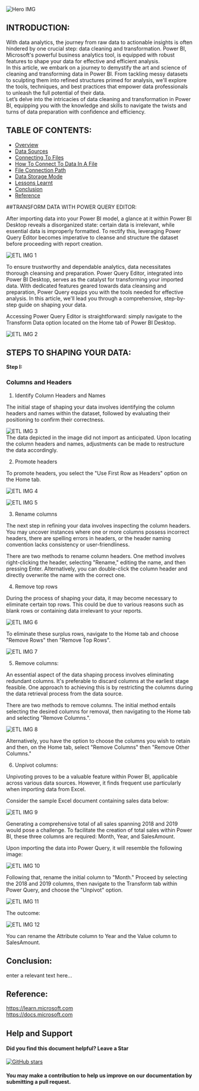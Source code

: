 ![Hero IMG](https://github.com/chigozie-i/Data-Transformation/blob/main/ETL%20HERO.png)

## INTRODUCTION:

With data analytics, the journey from raw data to actionable insights is often hindered by one crucial step: data cleaning and transformation. Power BI, Microsoft's powerful business analytics tool, is equipped with robust features to shape your data for effective and efficient analysis.  
In this article, we embark on a journey to demystify the art and science of cleaning and transforming data in Power BI. From tackling messy datasets to sculpting them into refined structures primed for analysis, we'll explore the tools, techniques, and best practices that empower data professionals to unleash the full potential of their data.  
Let’s delve into the intricacies of data cleaning and transformation in Power BI, equipping you with the knowledge and skills to navigate the twists and turns of data preparation with confidence and efficiency. 


## TABLE OF CONTENTS:

- [Overview](#Overview)
- [Data Sources](#Data-Sources)
- [Connecting To Files](#Connecting-To-Files)
- [How To Connect To Data In A File](#How-To-Connect-To-Data-In-A-File)
- [File Connection Path](#File-Connection-Path)
- [Data Storage Mode](#Data-Storage-Mode)
- [Lessons Learnt](#Lessons-Learnt)
- [Conclusion](#Conclusion)
- [Reference](#Reference)

##TRANSFORM DATA WITH POWER QUERY EDITOR:

After importing data into your Power BI model, a glance at it within Power BI Desktop reveals a disorganized state: certain data is irrelevant, while essential data is improperly formatted. To rectify this, leveraging Power Query Editor becomes imperative to cleanse and structure the dataset before proceeding with report creation.

![ETL IMG 1](https://github.com/chigozie-i/Data-Transformation/blob/main/ETL%20IMG%201.png)  

To ensure trustworthy and dependable analytics, data necessitates thorough cleansing and preparation. Power Query Editor, integrated into Power BI Desktop, serves as the catalyst for transforming your imported data. With dedicated features geared towards data cleansing and preparation, Power Query equips you with the tools needed for effective analysis. In this article, we'll lead you through a comprehensive, step-by-step guide on shaping your data.  
  
Accessing Power Query Editor is straightforward: simply navigate to the Transform Data option located on the Home tab of Power BI Desktop.  

![ETL IMG 2](https://github.com/chigozie-i/Data-Transformation/blob/main/ETL%20IMG%202.png)  

## STEPS TO SHAPING YOUR DATA:
**Step I:**  
### Columns and Headers  
1. Identify Column Headers and Names

The initial stage of shaping your data involves identifying the column headers and names within the dataset, followed by evaluating their positioning to confirm their correctness.  

![ETL IMG 3](https://github.com/chigozie-i/Data-Transformation/blob/main/ETL%20IMG%203.png)  
The data depicted in the image did not import as anticipated. Upon locating the column headers and names, adjustments can be made to restructure the data accordingly.  

2. Promote headers

To promote headers, you select the "Use First Row as Headers" option on the Home tab.

![ETL IMG 4](https://github.com/chigozie-i/Data-Transformation/blob/main/ETL%20IMG%204.png)  

![ETL IMG 5](https://github.com/chigozie-i/Data-Transformation/blob/main/ETL%20IMG%205.png)  

3. Rename columns

The next step in refining your data involves inspecting the column headers. You may uncover instances where one or more columns possess incorrect headers, there are spelling errors in headers, or the header naming convention lacks consistency or user-friendliness.

There are two methods to rename column headers. One method involves right-clicking the header, selecting "Rename," editing the name, and then pressing Enter. Alternatively, you can double-click the column header and directly overwrite the name with the correct one.  

4. Remove top rows

During the process of shaping your data, it may become necessary to eliminate certain top rows. This could be due to various reasons such as blank rows or containing data irrelevant to your reports.

![ETL IMG 6](https://github.com/chigozie-i/Data-Transformation/blob/main/ETL%20IMG%206.png)  

To eliminate these surplus rows, navigate to the Home tab and choose "Remove Rows" then "Remove Top Rows".  

![ETL IMG 7](https://github.com/chigozie-i/Data-Transformation/blob/main/ETL%20IMG%207.png)   

5. Remove columns:

An essential aspect of the data shaping process involves eliminating redundant columns. It's preferable to discard columns at the earliest stage feasible. One approach to achieving this is by restricting the columns during the data retrieval process from the data source.

There are two methods to remove columns. The initial method entails selecting the desired columns for removal, then navigating to the Home tab and selecting "Remove Columns.".  

![ETL IMG 8](https://github.com/chigozie-i/Data-Transformation/blob/main/ETL%20IMG%208.png)  

Alternatively, you have the option to choose the columns you wish to retain and then, on the Home tab, select "Remove Columns" then "Remove Other Columns."  

6. Unpivot columns:

Unpivoting proves to be a valuable feature within Power BI, applicable across various data sources. However, it finds frequent use particularly when importing data from Excel.

Consider the sample Excel document containing sales data below:

![ETL IMG 9](https://github.com/chigozie-i/Data-Transformation/blob/main/ETL%20IMG%209.png)  

Generating a comprehensive total of all sales spanning 2018 and 2019 would pose a challenge. To facilitate the creation of total sales within Power BI, these three columns are required: Month, Year, and SalesAmount.  
  
Upon importing the data into Power Query, it will resemble the following image:

![ETL IMG 10](https://github.com/chigozie-i/Data-Transformation/blob/main/ETL%20IMG%2010.png)  

Following that, rename the initial column to "Month." Proceed by selecting the 2018 and 2019 columns, then navigate to the Transform tab within Power Query, and choose the "Unpivot" option.  

![ETL IMG 11](https://github.com/chigozie-i/Data-Transformation/blob/main/ETL%20IMG%2011.png)  

The outcome:  

![ETL IMG 12](https://github.com/chigozie-i/Data-Transformation/blob/main/ETL%20IMG%2012.png)  


You can rename the Attribute column to Year and the Value column to SalesAmount.  









## Conclusion:
enter a relevant text here...

## Reference:  
https://learn.microsoft.com  
https://docs.microsoft.com




## Help and Support

#### Did you find this document helpful? Leave a Star

[![GitHub stars](https://img.shields.io/github/stars/chigozie-i/Data-Transformation.svg?style=social)](https://github.com/chigozie-i/Data-Transformation/stargazers)

#### You may make a contribution to help us improve on our documentation by submitting a pull request.

